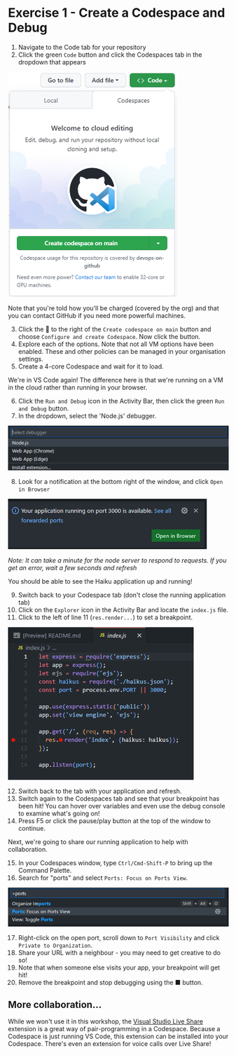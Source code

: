 # Exercise 1 - Create a Codespace and Debug

1. Navigate to the Code tab for your repository
2. Click the green `Code` button and click the Codespaces tab in the dropdown that appears

![Creating a new Codespace](../../images/codespaces-new.png)

Note that you're told how you'll be charged (covered by the org) and that you can contact GitHub if you need more powerful machines.

3. Click the 🔻 to the right of the `Create codespace on main` button and choose `Configure and create Codespace`. Now click the button.
4. Explore each of the options. Note that not all VM options have been enabled. These and other policies can be managed in your organisation settings.
5. Create a 4-core Codespace and wait for it to load.

We're in VS Code again! The difference here is that we're running on a VM in the cloud rather than running in your browser.

6. Click the `Run and Debug` icon in the Activity Bar, then click the green `Run and Debug` button.
7. In the dropdown, select the 'Node.js' debugger.

![Choose the Node.js debugger](../../images/codespaces-run-node.png)

8. Look for a notification at the bottom right of the window, and click `Open in Browser`

![Browse notification](../../images/codespaces-browse-notification.png)

_Note: It can take a minute for the node server to respond to requests. If you get an error, wait a few seconds and refresh_

You should be able to see the Haiku application up and running!

9. Switch back to your Codespace tab (don't close the running application tab)
10. Click on the `Explorer` icon in the Activity Bar and locate the `index.js` file.
11. Click to the left of line 11 (`res.render...`) to set a breakpoint.

![Set a breakpoint](../../images/codespaces-breakpoint.png)

12. Switch back to the tab with your application and refresh.
13. Switch again to the Codespaces tab and see that your breakpoint has been hit! You can hover over variables and even use the debug console to examine what's going on!
14. Press F5 or click the pause/play button at the top of the window to continue.

Next, we're going to share our running application to help with collaboration.

15. In your Codespaces window, type `Ctrl/Cmd-Shift-P` to bring up the Command Palette.
16. Search for "ports" and select `Ports: Focus on Ports View`.

![ports view](../../images/codespaces-ports-view.png)

17. Right-click on the open port, scroll down to `Port Visibility` and click `Private to Organization`.
18. Share your URL with a neighbour - you may need to get creative to do so!
19. Note that when someone else visits your app, your breakpoint will get hit!
20. Remove the breakpoint and stop debugging using the ■ button.

## More collaboration...

While we won't use it in this workshop, the [Visual Studio Live Share](https://marketplace.visualstudio.com/items?itemName=MS-vsliveshare.vsliveshare) extension is a great way of pair-programming in a Codespace. Because a Codespace is just running VS Code, this extension can be installed into your Codespace. There's even an extension for voice calls over Live Share!